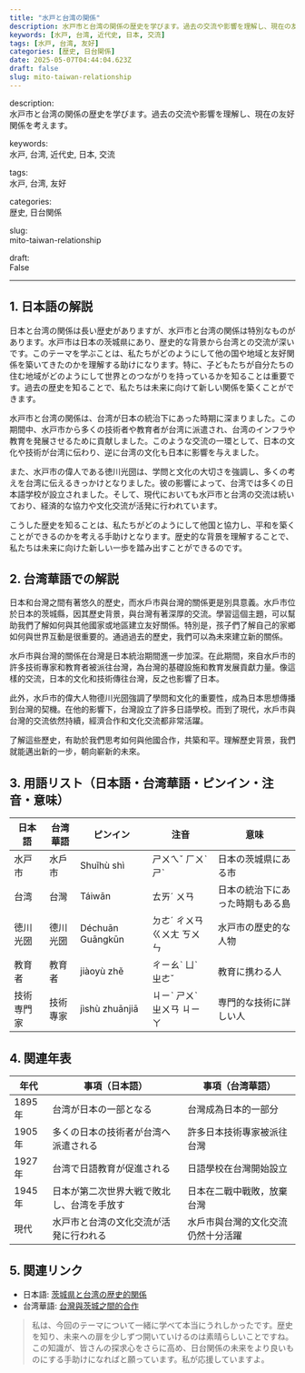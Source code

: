 ```yaml
---
title: "水戸と台湾の関係"
description: 水戸市と台湾の関係の歴史を学びます。過去の交流や影響を理解し、現在の友好関係を考えます。
keywords: [水戸, 台湾, 近代史, 日本, 交流]
tags: [水戸, 台湾, 友好]
categories: [歴史, 日台関係]
date: 2025-05-07T04:44:04.623Z
draft: false
slug: mito-taiwan-relationship
---
```


description:  
水戸市と台湾の関係の歴史を学びます。過去の交流や影響を理解し、現在の友好関係を考えます。

keywords:  
水戸, 台湾, 近代史, 日本, 交流

tags:  
水戸, 台湾, 友好

categories:  
歴史, 日台関係

slug:  
mito-taiwan-relationship

draft:  
False

---

## 1. 日本語の解説

日本と台湾の関係は長い歴史がありますが、水戸市と台湾の関係は特別なものがあります。水戸市は日本の茨城県にあり、歴史的な背景から台湾との交流が深いです。このテーマを学ぶことは、私たちがどのようにして他の国や地域と友好関係を築いてきたのかを理解する助けになります。特に、子どもたちが自分たちの住む地域がどのようにして世界とのつながりを持っているかを知ることは重要です。過去の歴史を知ることで、私たちは未来に向けて新しい関係を築くことができます。

水戸市と台湾の関係は、台湾が日本の統治下にあった時期に深まりました。この期間中、水戸市から多くの技術者や教育者が台湾に派遣され、台湾のインフラや教育を発展させるために貢献しました。このような交流の一環として、日本の文化や技術が台湾に伝わり、逆に台湾の文化も日本に影響を与えました。

また、水戸市の偉人である徳川光圀は、学問と文化の大切さを強調し、多くの考えを台湾に伝えるきっかけとなりました。彼の影響によって、台湾では多くの日本語学校が設立されました。そして、現代においても水戸市と台湾の交流は続いており、経済的な協力や文化交流が活発に行われています。

こうした歴史を知ることは、私たちがどのようにして他国と協力し、平和を築くことができるのかを考える手助けとなります。歴史的な背景を理解することで、私たちは未来に向けた新しい一歩を踏み出すことができるのです。

## 2. 台湾華語での解説

日本和台灣之間有著悠久的歷史，而水戶市與台灣的關係更是別具意義。水戶市位於日本的茨城縣，因其歷史背景，與台灣有著深厚的交流。學習這個主題，可以幫助我們了解如何與其他國家或地區建立友好關係。特別是，孩子們了解自己的家鄉如何與世界互動是很重要的。通過過去的歷史，我們可以為未來建立新的關係。

水戶市與台灣的關係在台灣是日本統治期間進一步加深。在此期間，來自水戶市的許多技術專家和教育者被派往台灣，為台灣的基礎設施和教育发展貢獻力量。像這樣的交流，日本的文化和技術傳往台灣，反之也影響了日本。

此外，水戶市的偉大人物德川光圀強調了學問和文化的重要性，成為日本思想傳播到台灣的契機。在他的影響下，台灣設立了許多日語學校。而到了現代，水戶市與台灣的交流依然持續，經濟合作和文化交流都非常活躍。

了解這些歷史，有助於我們思考如何與他國合作，共築和平。理解歷史背景，我們就能邁出新的一步，朝向嶄新的未來。

## 3. 用語リスト（日本語・台湾華語・ピンイン・注音・意味）

| 日本語      | 台湾華語      | ピンイン     | 注音         | 意味                           |
|-------------|--------------|-------------|-------------|------------------------------|
| 水戸市      | 水戶市       | Shuǐhù shì  | ㄕㄨㄟˇ ㄏㄨˋ ㄕˋ | 日本の茨城県にある市            |
| 台湾        | 台灣         | Táiwān      | ㄊㄞˊ ㄨㄢ    | 日本の統治下にあった時期もある島|
| 徳川光圀    | 德川光圀     | Déchuān Guāngkūn | ㄉㄜˊ ㄔㄨㄢ ㄍㄨㄤ ㄎㄨㄣ | 水戸市の歴史的な人物             |
| 教育者      | 教育者       | jiàoyù zhě  | ㄔㄧㄠˋ ㄩˋ ㄓㄜˇ | 教育に携わる人                   |
| 技術専門家  | 技術專家     | jìshù zhuānjiā | ㄐㄧˋ ㄕㄨˋ ㄓㄨㄢ ㄐㄧㄚ | 専門的な技術に詳しい人            |

## 4. 関連年表

| 年代   | 事項（日本語）                                   | 事項（台湾華語）                                      |
|-------|------------------------------------------------|----------------------------------------------|
| 1895年 | 台湾が日本の一部となる                          | 台灣成為日本的一部分                              |
| 1905年 | 多くの日本の技術者が台湾へ派遣される             | 許多日本技術專家被派往台灣                           |
| 1927年 | 台湾で日語教育が促進される                      | 日語學校在台灣開始設立                               |
| 1945年 | 日本が第二次世界大戦で敗北し、台湾を手放す       | 日本在二戰中戰敗，放棄台灣                            |
| 現代   | 水戸市と台湾の文化交流が活発に行われる            | 水戶市與台灣的文化交流仍然十分活躍                    |

## 5. 関連リンク

- 日本語: [茨城県と台湾の歴史的関係](https://www.pref.ibaraki.jp)
- 台湾華語: [台灣與茨城之間的合作](https://www.taiwan.gov.tw)

> 私は、今回のテーマについて一緒に学べて本当にうれしかったです。歴史を知り、未来への扉を少しずつ開いていけるのは素晴らしいことですね。この知識が、皆さんの探求心をさらに高め、日台関係の未来をより良いものにする手助けになればと願っています。私が応援していますよ。